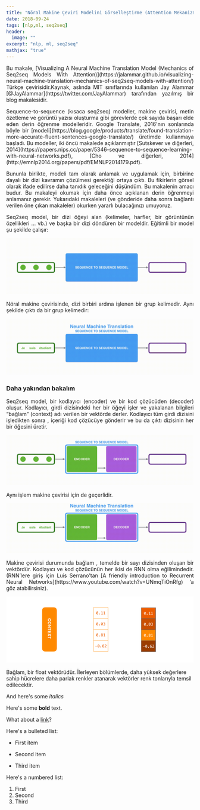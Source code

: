 ```yaml
---
title: "Nöral Makine Çeviri Modelini Görselleştirme (Attention Mekanizması ile Seq2seq Modeli)"
date: 2018-09-24
tags: [nlp,ml, seq2seq]
header:
  image: ""
excerpt: "nlp, ml, seq2seq"
mathjax: "true"
---
```


<p align="justify" >Bu makale, [Visualizing A Neural Machine Translation Model (Mechanics of Seq2seq Models With Attention)](https://jalammar.github.io/visualizing-neural-machine-translation-mechanics-of-seq2seq-models-with-attention/) Türkçe çevirisidir.Kaynak, aslında MIT sınıflarında kullanılan Jay Alammar [@JayAlammar](https://twitter.com/JayAlammar) tarafından yazılmış bir blog makalesidir.</p>


<p align="justify" >Sequence-to-sequence (kısaca seq2seq) modeller, makine çevirisi, metin özetleme ve görüntü yazısı oluşturma gibi görevlerde çok sayıda başarı elde eden derin öğrenme modelleridir. Google Translate, 2016'nın sonlarında böyle bir [modeli](https://blog.google/products/translate/found-translation-more-accurate-fluent-sentences-google-translate/) üretimde kullanmaya başladı. Bu modeller, iki öncü makalede açıklanmıştır [Sutskever ve diğerleri, 2014](https://papers.nips.cc/paper/5346-sequence-to-sequence-learning-with-neural-networks.pdf), [Cho ve diğerleri, 2014](http://emnlp2014.org/papers/pdf/EMNLP2014179.pdf).</p>

<p align="justify" > Bununla birlikte, modeli tam olarak anlamak ve uygulamak için, birbirine dayalı bir dizi kavramın çözülmesi gerektiği ortaya çıktı. Bu fikirlerin görsel olarak ifade edilirse daha tanıdık geleceğini düşündüm. Bu makalenin amacı budur. Bu makaleyi okumak için daha önce açıklanan derin öğrenmeyi anlamanız gerekir. Yukarıdaki makaleleri (ve gönderide daha sonra bağlantı verilen öne çıkan makaleler) okurken yararlı bulacağınızı umuyoruz.</p> 

<p align="justify" >Seq2seq model, bir dizi öğeyi alan (kelimeler, harfler, bir görüntünün özellikleri … vb.) ve başka bir dizi döndüren bir modeldir. Eğitimli bir model şu şekilde çalışır:</p>

<img src="gifs/seq2seq_1.gif" alt="seq2seq_1.gif">

<p align="justify" >Nöral makine çevirisinde, dizi birbiri ardına işlenen bir grup kelimedir. Aynı şekilde çıktı da bir grup kelimedir:</p>

<img src="gifs/seq2seq_2.gif" alt="seq2seq_2.gif">

### Daha yakından bakalım

<p align="justify" >Seq2seq model, bir kodlayıcı (encoder) ve bir kod çözücüden (decoder) oluşur. Kodlayıcı, girdi dizisindeki her bir öğeyi işler ve yakalanan bilgileri “bağlam” (context) adı verilen bir vektörde derler. Kodlayıcı tüm girdi dizisini işledikten sonra , içeriği kod çözücüye gönderir ve bu da çıktı dizisinin her bir öğesini üretir.</p>

<img src="gifs/seq2seq_3.gif" alt="seq2seq_3.gif">

Aynı işlem makine çevirisi için de geçerlidir.

<img src="gifs/seq2seq_4.gif" alt="seq2seq_4.gif">

<p align="justify" >Makine çevirisi durumunda bağlam , temelde bir sayı dizisinden oluşan bir vektördür. Kodlayıcı ve kod çözücünün her ikisi de RNN olma eğilimindedir.(RNN’lere giriş için Luis Serrano’tan [A friendly introduction to Recurrent Neural Networks](https://www.youtube.com/watch?v=UNmqTiOnRfg) ‘a göz atabilirsiniz).</p>

<img src="gifs/context.png" alt="context.png">

Bağlam, bir float vektörüdür. İlerleyen bölümlerde, daha yüksek değerlere sahip hücrelere daha parlak renkler atanarak vektörler renk tonlarıyla temsil edilecektir.


<p align="justify" ></p>
<p align="justify" ></p>
<p align="justify" ></p>
<p align="justify" ></p>

And here's some *italics*

Here's some **bold** text.

What about a [link](https://github.com/dataoptimal)?

Here's a bulleted list:
* First item
+ Second item
- Third item

Here's a numbered list:
1. First
2. Second
3. Third

